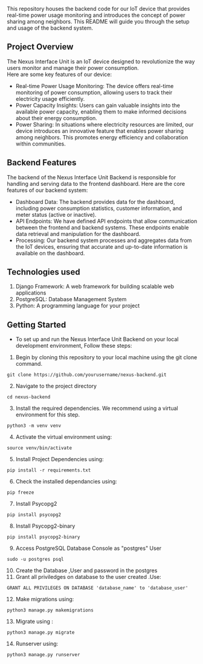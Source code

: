 This repository houses the backend code for our IoT device that provides real-time power usage monitoring and introduces the concept of power sharing among neighbors. This README will guide you through the setup and usage of the backend system.

## Project Overview
The Nexus Interface Unit is an IoT device designed to revolutionize the way users monitor and manage their power consumption.<br/>
 Here are some key features of our device:<br/>
 
- Real-time Power Usage Monitoring: The device offers real-time monitoring of power consumption, allowing users to track their electricity usage efficiently.<br/>
- Power Capacity Insights: Users can gain valuable insights into the available power capacity, enabling them to make informed decisions about their energy consumption. <br/>
- Power Sharing: In situations where electricity resources are limited, our device introduces an innovative feature that enables power sharing among neighbors. This promotes energy efficiency and collaboration within communities.

## Backend Features
The backend of the Nexus Interface Unit Backend is responsible for handling and serving data to the frontend dashboard. Here are the core features of our backend system:
- Dashboard Data: The backend provides data for the dashboard, including power consumption statistics, customer information, and meter status (active or inactive).
- API Endpoints: We have defined API endpoints that allow communication between the frontend and backend systems. These endpoints enable data retrieval and manipulation for the dashboard.
-  Processing: Our backend system processes and aggregates data from the IoT devices, ensuring that accurate and up-to-date information is available on the dashboard.

## Technologies used
1. Django Framework: A web framework for building scalable web applications
2. PostgreSQL: Database Management System
3. Python: A programming language for your project


## Getting Started

- To set up and run the Nexus Interface Unit Backend on your local development environment, 
Follow these steps:

1. Begin by cloning this repository to your local machine using the git clone command.
```
git clone https://github.com/yourusername/nexus-backend.git
```
2. Navigate to the project directory
```
cd nexus-backend
```
3. Install the required dependencies. We recommend using a virtual environment for this step.
```
python3 -m venv venv
```
4. Activate the virtual environment using:
```
source venv/bin/activate
```

5.  Install Project Dependencies using:
```
pip install -r requirements.txt
```
6. Check the installed dependancies using:
```
pip freeze
``` 
7.  Install Psycopg2
```
pip install psycopg2
```
8.  Install Psycopg2-binary
 ```
pip install psycopg2-binary
```
9. Access PostgreSQL Database Console as "postgres" User
```
sudo -u postgres psql
```
10. Create the Database ,User and password in the postgres
11. Grant all priviledges on database to the user created .Use:
```
GRANT ALL PRIVILEGES ON DATABASE 'database_name' to 'database_user'
```
12. Make migrations using:
```
python3 manage.py makemigrations
```
13. Migrate using :
```
python3 manage.py migrate
```  
14. Runserver using:
 ```
python3 manage.py runserver
```
   
